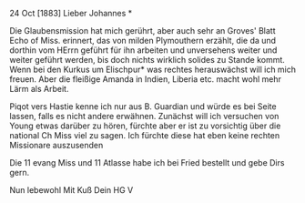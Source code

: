  24 Oct [1883]
Lieber Johannes <Hesse>*

Die Glaubensmission hat mich gerührt, aber auch sehr an Groves' Blatt Echo of Miss. erinnert, das von milden Plymouthern erzählt, die da und dorthin vom HErrn geführt für ihn arbeiten und unversehens weiter und weiter geführt werden, bis doch nichts wirklich solides zu Stande kommt. Wenn bei den Kurkus um Elischpur* was rechtes herauswächst will ich mich freuen. Aber die fleißige Amanda in Indien, Liberia etc. macht wohl mehr Lärm als Arbeit.

Piqot vers Hastie kenne ich nur aus B. Guardian und würde es bei Seite lassen, falls es nicht andere erwähnen. Zunächst will ich versuchen von Young etwas darüber zu hören, fürchte aber er ist zu vorsichtig über die national Ch Miss viel zu sagen. Ich fürchte diese hat eben keine rechten Missionare auszusenden

Die 11 evang Miss und 11 Atlasse habe ich bei Fried bestellt und gebe Dirs gern.

 Nun lebewohl Mit Kuß
 Dein HG V
